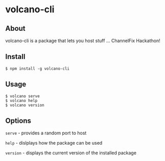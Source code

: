 # volcano-cli

## About
volcano-cli is a package that lets you host stuff ... ChannelFix Hackathon!

## Install
```console
$ npm install -g volcano-cli
```

## Usage
```console
$ volcano serve
$ volcano help
$ volcano version
```

## Options

```serve```       - provides a random port to host

```help```        - dislplays how the package can be used

```version```     - displays the current version of the installed package

